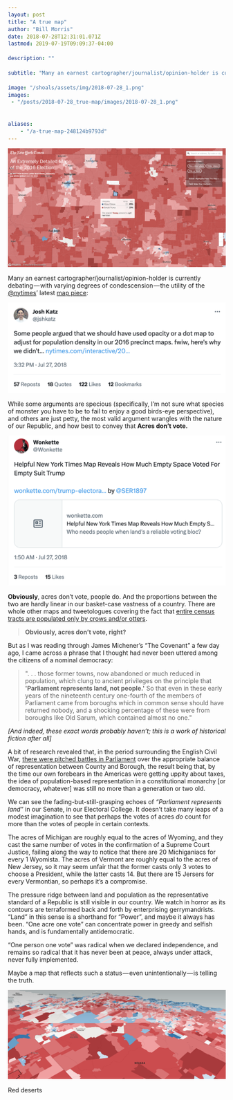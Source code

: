 ```yaml
---
layout: post
title: "A true map"
author: "Bill Morris"
date: 2018-07-28T12:31:01.071Z
lastmod: 2019-07-19T09:09:37-04:00

description: ""

subtitle: "Many an earnest cartographer/journalist/opinion-holder is currently debating — with varying degrees of condescension — the utility of the…"

image: "/shoals/assets/img/2018-07-28_1.png" 
images:
 - "/posts/2018-07-28_true-map/images/2018-07-28_1.png" 


aliases:
    - "/a-true-map-248124b9793d"
---
```


![1](/shoals/assets/img/2018-07-28_10.png)

Many an earnest cartographer/journalist/opinion-holder is currently debating — with varying degrees of condescension — the utility of the [@nytimes](https://twitter.com/nytimes)’ latest [map piece](https://www.nytimes.com/interactive/2018/upshot/election-2016-voting-precinct-maps.html):

![1](/shoals/assets/img/2018-07-28_11.png)


While some arguments are specious (specifically, I’m not sure what species of monster you have to be to fail to enjoy a good birds-eye perspective), and others are just petty, the most valid argument wrangles with the nature of our Republic, and how best to convey that **Acres don’t vote.**

![1](/shoals/assets/img/2018-07-28_12.png)


**Obviously**, acres don’t vote, people do. And the proportions between the two are hardly linear in our basket-case vastness of a country. There are whole other maps and tweetologues covering the fact that [entire census tracts are populated only by crows and/or otters](http://mapsbynik.com/maps/census0pop/).

> **Obviously, acres don’t vote, right?**

But as I was reading through James Michener’s “The Covenant” a few day ago, I came across a phrase that I thought had never been uttered among the citizens of a nominal democracy:

> ". . . those former towns, now abandoned or much reduced in population, which clung to ancient privileges on the principle that **'Parliament represents land, not people.'** So that even in these early years of the nineteenth century one-fourth of the members of Parliament came from boroughs which in common sense should have returned nobody, and a shocking percentage of these were from boroughs like Old Sarum, which contained almost no one."

_[And indeed, these exact words probably haven’t; this is a work of historical fiction after all]_

A bit of research revealed that, in the period surrounding the English Civil War, [there were pitched battles in Parliament](https://www.parliament.uk/about/living-heritage/evolutionofparliament/parliamentaryauthority/civilwar/overview/commons-representation-changes/) over the appropriate balance of representation between County and Borough, the result being that, by the time our own forebears in the Americas were getting uppity about taxes, the idea of population-based representation in a constitutional monarchy [or democracy, whatever] was still no more than a generation or two old.

We can see the fading-but-still-grasping echoes of _“Parliament represents land”_ in our Senate, in our Electoral College. It doesn’t take many leaps of a modest imagination to see that perhaps the votes of acres _do_ count for more than the votes of people in certain contexts.

The acres of Michigan are roughly equal to the acres of Wyoming, and they cast the same number of votes in the confirmation of a Supreme Court Justice, failing along the way to notice that there are 20 Michiganiacs for every 1 Wyomista. The acres of Vermont are roughly equal to the acres of New Jersey, so it may seem unfair that the former casts only 3 votes to choose a President, while the latter casts 14. But there are 15 Jersers for every Vermontian, so perhaps it’s a compromise.

The pressure ridge between land and population as the representative standard of a Republic is still visible in our country. We watch in horror as its contours are terraformed back and forth by enterprising gerrymandrists. “Land” in this sense is a shorthand for “Power”, and maybe it always has been. “One acre one vote” can concentrate power in greedy and selfish hands, and is fundamentally antidemocratic.

“One person one vote” was radical when we declared independence, and remains so radical that it has never been at peace, always under attack, never fully implemented.

Maybe a map that reflects such a status — even unintentionally — is telling the truth.



![image](/shoals/assets/img/2018-07-28_1.png)

Red deserts
